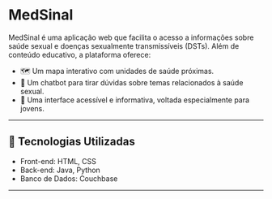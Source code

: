 # MedSinal
MedSinal é uma aplicação web que facilita o acesso a informações sobre saúde sexual e doenças sexualmente transmissíveis (DSTs). Além de conteúdo educativo, a plataforma oferece:
- 🗺️ Um mapa interativo com unidades de saúde próximas.
- 🤖 Um chatbot para tirar dúvidas sobre temas relacionados à saúde sexual.
- 🧠 Uma interface acessível e informativa, voltada especialmente para jovens.
---
## 🚀 Tecnologias Utilizadas
- Front-end: HTML, CSS
- Back-end: Java, Python
- Banco de Dados: Couchbase
---
